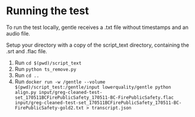 # Running the test

To run the test locally, gentle receives a .txt file without timestamps and an audio file.

Setup your directory with a copy of the script_text directory, containing the .srt and .flac file. 

1. Run 
    `cd $(pwd)/script_text`
2. Run 
`python ts_remove.py`
3. Run
`cd ..`
4. Run 
`docker run -w /gentle --volume $(pwd)/script_test:/gentle/input lowerquality/gentle python align.py input/greg-cleaned-test-set_170511BCFirePublicSafety_170511-BC-FirePublicSafety.flac input/greg-cleaned-test-set_170511BCFirePublicSafety_170511-BC-FirePublicSafety-gold2.txt > transcript.json`